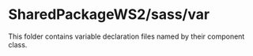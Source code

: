 # SharedPackageWS2/sass/var

This folder contains variable declaration files named by their component class.
